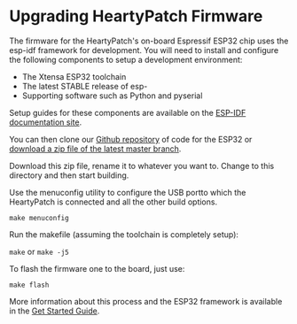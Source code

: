 # Upgrading HeartyPatch Firmware

The firmware for the HeartyPatch's on-board Espressif ESP32 chip uses the esp-idf framework for development. You will need to install and configure the following components to setup a development environment:

* The Xtensa ESP32 toolchain
* The latest STABLE release of esp-
* Supporting software such as Python and pyserial

Setup guides for these components are available on the [ESP-IDF documentation site](https://esp-idf.readthedocs.io/en/latest/get-started/index.html).

You can then clone our [Github repository](https://github.com/Protocentral/protocentral_heartypatch) of code for the ESP32 or [download a zip file of the latest master branch](https://github.com/Protocentral/protocentral_heartypatch/archive/master.zip).

Download this zip file, rename it to whatever you want to. Change to this directory and then start building.

Use the menuconfig utility to configure the USB portto which the HeartyPatch is connected and all the other build options.

`make menuconfig`

Run the makefile (assuming the toolchain is completely setup):

`make` or `make -j5`

To flash the firmware one to the board, just use:

`make flash`

More information about this process and the ESP32 framework is available in the [Get Started Guide](http://esp-idf.readthedocs.io/en/latest/get-started/).
